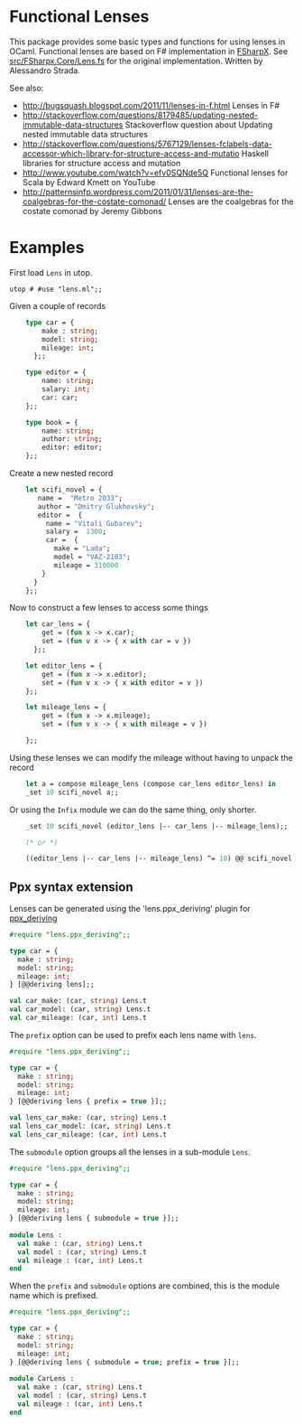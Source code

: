 Functional Lenses
=================

This package provides some basic types and functions for using lenses in OCaml.
Functional lenses are based on F# implementation in [FSharpX](https://github.com/fsharp/fsharpx). See [src/FSharpx.Core/Lens.fs](https://github.com/fsharp/fsharpx/blob/master/src/FSharpx.Core/Lens.fs) for the original implementation.  Written by Alessandro Strada.

See also:
* <http://bugsquash.blogspot.com/2011/11/lenses-in-f.html> Lenses in F#
* <http://stackoverflow.com/questions/8179485/updating-nested-immutable-data-structures> Stackoverflow question about Updating nested immutable data structures
* <http://stackoverflow.com/questions/5767129/lenses-fclabels-data-accessor-which-library-for-structure-access-and-mutatio> Haskell libraries for structure access and mutation
* <http://www.youtube.com/watch?v=efv0SQNde5Q> Functional lenses for Scala by Edward Kmett on YouTube
* <http://patternsinfp.wordpress.com/2011/01/31/lenses-are-the-coalgebras-for-the-costate-comonad/> Lenses are the coalgebras for the costate comonad by Jeremy Gibbons

Examples
========

First load `Lens` in utop.

    utop # #use "lens.ml";;

Given a couple of records

``` ocaml
    type car = {
        make : string;
        model: string;
        mileage: int;
      };;

    type editor = {
        name: string;
        salary: int;
        car: car;
    };;

    type book = {
        name: string;
        author: string;
        editor: editor;
    };;
```

Create a new nested record

``` ocaml
    let scifi_novel = {
       name =  "Metro 2033";
       author = "Dmitry Glukhovsky";
       editor =  {
         name = "Vitali Gubarev";
         salary =  1300;
         car =  {
           make = "Lada";
           model = "VAZ-2103";
           mileage = 310000
        }
      }
    };;
```

Now to construct a few lenses to access some things

``` ocaml
    let car_lens = {
	    get = (fun x -> x.car);
	    set = (fun v x -> { x with car = v })
	  };;

    let editor_lens = {
	    get = (fun x -> x.editor);
	    set = (fun v x -> { x with editor = v })
	};;

    let mileage_lens = {
	    get = (fun x -> x.mileage);
	    set = (fun v x -> { x with mileage = v })

    };;
```

Using these lenses we can modify the mileage without having to unpack the record

``` ocaml
    let a = compose mileage_lens (compose car_lens editor_lens) in
    _set 10 scifi_novel a;;
```

Or using the `Infix` module we can do the same thing, only shorter.

``` ocaml
    _set 10 scifi_novel (editor_lens |-- car_lens |-- mileage_lens);;

    (* or *)

    ((editor_lens |-- car_lens |-- mileage_lens) ^= 10) @@ scifi_novel;;
```

Ppx syntax extension
--------------------

Lenses can be generated using the 'lens.ppx_deriving' plugin for [ppx_deriving](https://github.com/whitequark/ppx_deriving)

``` ocaml
#require "lens.ppx_deriving";;

type car = {
  make : string;
  model: string;
  mileage: int;
} [@@deriving lens];;

val car_make: (car, string) Lens.t
val car_model: (car, string) Lens.t
val car_mileage: (car, int) Lens.t
```

The `prefix` option can be used to prefix each lens name with `lens`.

``` ocaml
#require "lens.ppx_deriving";;

type car = {
  make : string;
  model: string;
  mileage: int;
} [@@deriving lens { prefix = true }];;

val lens_car_make: (car, string) Lens.t
val lens_car_model: (car, string) Lens.t
val lens_car_mileage: (car, int) Lens.t
```

The `submodule` option groups all the lenses in a sub-module `Lens`.

``` ocaml
#require "lens.ppx_deriving";;

type car = {
  make : string;
  model: string;
  mileage: int;
} [@@deriving lens { submodule = true }];;
 
module Lens :
  val make : (car, string) Lens.t
  val model : (car, string) Lens.t
  val mileage : (car, int) Lens.t
end
```

When the `prefix` and `submodule` options are combined, this is the module name which is prefixed.

``` ocaml
#require "lens.ppx_deriving";;

type car = {
  make : string;
  model: string;
  mileage: int;
} [@@deriving lens { submodule = true; prefix = true }];;
 
module CarLens :
  val make : (car, string) Lens.t
  val model : (car, string) Lens.t
  val mileage : (car, int) Lens.t
end
```

